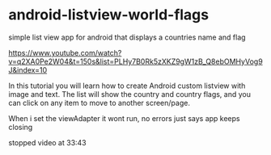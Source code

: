 # android-listview-world-flags
simple list view app for android that displays a countries name and flag

https://www.youtube.com/watch?v=q2XA0Pe2W04&t=150s&list=PLHy7B0Rk5zXKZ9gW1zB_Q8ebOMHyVog9J&index=10

In this tutorial you will learn how to create Android custom listview with image and text.
The list will show the country and country flags, and you can click on any item to move to another screen/page.

When i set the viewAdapter it wont run, no errors just says app keeps closing

stopped video at 33:43
